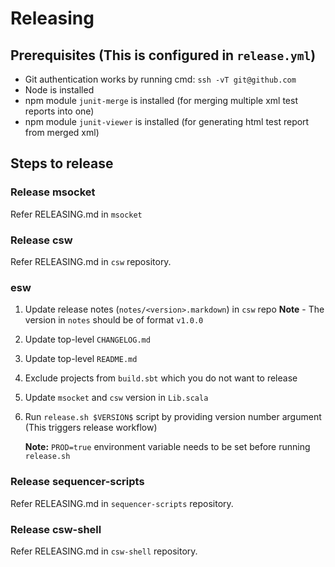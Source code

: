 # Releasing

## Prerequisites (This is configured in `release.yml`)

* Git authentication works by running cmd: `ssh -vT git@github.com`
* Node is installed
* npm module `junit-merge` is installed (for merging multiple xml test reports into one)
* npm module `junit-viewer` is installed (for generating html test report from merged xml)

## Steps to release

### Release msocket

Refer RELEASING.md in `msocket`

### Release csw

Refer RELEASING.md in `csw` repository.

### esw

1. Update release notes (`notes/<version>.markdown`) in `csw` repo
    **Note** - The version in `notes` should be of format `v1.0.0`
1. Update top-level `CHANGELOG.md`
1. Update top-level `README.md`
1. Exclude projects from `build.sbt` which you do not want to release
1. Update `msocket` and `csw` version in `Lib.scala`  
1. Run `release.sh $VERSION$` script by providing version number argument (This triggers release workflow)
    
    **Note:** `PROD=true` environment variable needs to be set before running `release.sh`

### Release sequencer-scripts

Refer RELEASING.md in `sequencer-scripts` repository.

### Release csw-shell

Refer RELEASING.md in `csw-shell` repository.
